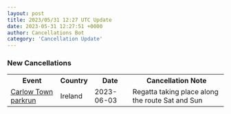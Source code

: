 ```yaml
---
layout: post
title: 2023/05/31 12:27 UTC Update
date: 2023-05-31 12:27:51 +0000
author: Cancellations Bot
category: 'Cancellation Update'
---
```


<h3>New Cancellations</h3>
<div class='hscrollable'>
<table style='width: 100%'>
    <tr>
        <th>Event</th>
        <th>Country</th>
        <th>Date</th>
        <th>Cancellation Note</th>
    </tr>
    <tr>
        <td><a href="https://www.parkrun.ie/carlowtown">Carlow Town parkrun</a></td>
        <td>Ireland</td>
        <td>2023-06-03</td>
        <td>Regatta taking place along the route Sat and Sun</td>
    </tr>
</table>
</div>
